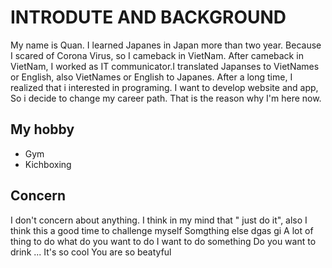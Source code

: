 # INTRODUTE AND BACKGROUND

My name is Quan. I learned Japanes in Japan more than two year.
Because I scared of Corona Virus, so I cameback in VietNam. After cameback in VietNam, I worked as IT communicator.I translated Japanses to VietNames or English, also VietNames or English to Japanes. After a long time, I realized that i interested in programing. I want to develop website and app, So i decide to change my career path. That is the reason why I'm here now.

## My hobby

* Gym
* Kichboxing

## Concern

I don't concern about anything. I think in my mind that " just do it", also I think this a good time to challenge myself
Somgthing else
dgas
gi
A lot of thing to do
what do you want to do
I want to do something
Do you want to drink ...
It's so cool
You are so beatyful

